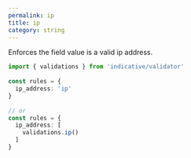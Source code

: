 ```yaml
---
permalink: ip
title: ip
category: string
---
```


Enforces the field value is a valid ip address.
 
```ts
import { validations } from 'indicative/validator'
 
const rules = {
  ip_address: 'ip'
}
 
// or
const rules = {
  ip_address: [
    validations.ip()
  ]
}
```